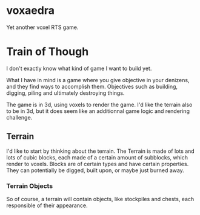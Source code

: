 voxaedra
========

Yet another voxel RTS game.


Train of Though
===============

I don't exactly know what kind of game I want to build yet.

What I have in mind is a game where you give objective in your denizens, and they find ways to accomplish them. Objectives such as building, digging, piling and ultimately destroying things.

The game is in 3d, using voxels to render the game. I'd like the terrain also to be in 3d, but it does seem like an additionnal game logic and rendering challenge.

Terrain
-------

I'd like to start by thinking about the terrain. The Terrain is made of lots and lots of cubic blocks, each made of a certain amount of subblocks, which render to voxels. Blocks are of certain types and have certain properties. They can potentially be digged, built upon, or maybe just burned away.

### Terrain Objects

So of course, a terrain will contain objects, like stockpiles and chests, each responsible of their appearance.